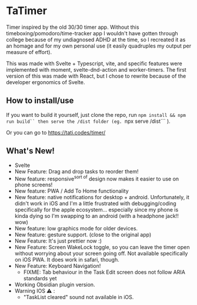 # TaTimer

Timer inspired by the old 30/30 timer app. Without this timeboxing/pomodoro/time-tracker app I wouldn't have gotten through college because of my undiagnosed ADHD at the time, so I recreated it as an homage and for my own personal use (it easily quadruples my output per measure of effort).

This was made with Svelte + Typescript, vite, and specific features were implemented with moment, svelte-dnd-action and worker-timers. The first version of this was made with React, but I chose to rewrite because of the developer ergonomics of Svelte.

## How to install/use

If you want to build it yourself, just clone the repo, run ```npm install && npm run build`` then serve the /dist folder (eg. ```npx serve /dist``` ).

Or you can go to https://tati.codes/timer/

## What's New!
  - Svelte
  - New Feature: Drag and drop tasks to reorder them!
  - New feature: responsive<sup>sort of</sup> design now makes it easier to use on phone screens!
  - New feature: PWA / Add To Home functionality
  - New feature: native notifications for desktop + android. Unfortunately, it didn't work in iOS and I'm a little frustrated with debugging/coding specifically for the apple ecosystem... especially since my phone is kinda dying so I'm swapping to an android (with a headphone jack!! wow) 
  - New feature: low graphics mode for older devices.
  - New feature: gesture support. (close to the original app)
  - New Feature: It's just prettier now :)
  - New Feature: Screen WakeLock toggle, so you can leave the timer open without worrying about your screen going off. Not available specifically on iOS PWA. It does work in safari, though.
  - New Feature: Keyboard Navigation!
    - FIXME: Tab behaviour in the Task Edit screen does not follow ARIA standards yet
  - Working Obsidian plugin version.
  - Warning IOS **⚠** : 
    - "TaskList cleared" sound not available in iOS. 